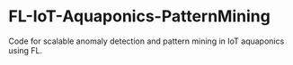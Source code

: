 # FL-IoT-Aquaponics-PatternMining
Code for scalable anomaly detection and pattern mining in IoT aquaponics using FL.
